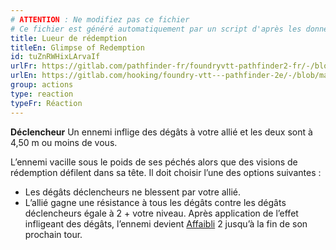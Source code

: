 ```yaml
---
# ATTENTION : Ne modifiez pas ce fichier
# Ce fichier est généré automatiquement par un script d'après les données du module Foundry VTT officiel et de sa traduction
title: Lueur de rédemption
titleEn: Glimpse of Redemption
id: tuZnRWHixLArvaIf
urlFr: https://gitlab.com/pathfinder-fr/foundryvtt-pathfinder2-fr/-/blob/master/data/classes/tuZnRWHixLArvaIf.htm
urlEn: https://gitlab.com/hooking/foundry-vtt---pathfinder-2e/-/blob/master/packs/data/classes.db/glimpse-of-redemption.json
group: actions
type: reaction
typeFr: Réaction
---
```

**Déclencheur** Un ennemi inflige des dégâts à votre allié et les deux sont à 4,50 m ou moins de vous.

L’ennemi vacille sous le poids de ses péchés alors que des visions de rédemption défilent dans sa tête. Il doit choisir l’une des options suivantes :  


- Les dégâts déclencheurs ne blessent par votre allié.
- L’allié gagne une résistance à tous les dégâts contre les dégâts déclencheurs égale à 2 + votre niveau. Après application de l’effet infligeant des dégâts, l’ennemi devient [Affaibli](../condition-items/affaibli.md) 2 jusqu’à la fin de son prochain tour.


